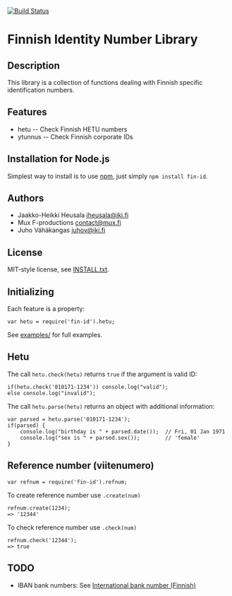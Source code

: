 [![Build Status](https://secure.travis-ci.org/Sendanor/node-fin-id.png?branch=master)](http://travis-ci.org/Sendanor/node-fin-id)

Finnish Identity Number Library
===============================

Description
-----------

This library is a collection of functions dealing with Finnish specific 
identification numbers.

Features
--------

* hetu -- Check Finnish HETU numbers
* ytunnus -- Check Finnish corporate IDs

Installation for Node.js
------------------------

Simplest way to install is to use [npm](http://npmjs.org/), just simply `npm install fin-id`.

Authors
-------

* Jaakko-Heikki Heusala <jheusala@iki.fi>
* Mux F-productions  <contact@mux.fi>
* Juho Vähäkangas <juhov@iki.fi>

License
-------

MIT-style license, see [INSTALL.txt](http://github.com/jheusala/node-fin-id/blob/master/LICENSE.txt).

Initializing
------------

Each feature is a property:

    var hetu = require('fin-id').hetu;

See [examples/](http://github.com/jheusala/node-fin-id/tree/master/examples) for full examples.

Hetu
----

The call `hetu.check(hetu)` returns `true` if the argument is valid ID:

	if(hetu.check('010171-1234')) console.log("valid");
	else console.log("invalid");

The call `hetu.parse(hetu)` returns an object with additional information:

	var parsed = hetu.parse('010171-1234');
	if(parsed) {
		console.log("birthday is " + parsed.date());  // Fri, 01 Jan 1971
		console.log("sex is " + parsed.sex());        // 'female'
	}


Reference number (viitenumero)
------------------------------

	var refnum = require('fin-id').refnum;

To create reference number use `.create(num)`

	refnum.create(1234);
	=> '12344'

To check reference number use `.check(num)`

	refnum.check('12344');
	=> true

TODO
----

* IBAN bank numbers: See [International bank number (Finnish)](http://tarkistusmerkit.teppovuori.fi/tarkmerk.htm#iban)
